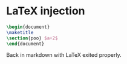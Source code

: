 # LaTeX injection

```latex
\begin{document}
\maketitle
\section{poo} $a+2$
\end{document}
```

Back in markdown with LaTeX exited properly.
